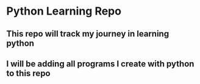# Python Learning Repo

## This repo will track my journey in learning **python**

## I will be adding all programs I create with **python** to this repo

